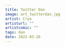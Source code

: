 ```yaml
---
title: Twitter Dan
image: art_twitterdan.jpg
artist: Cryo
artisturl: ""
artistcomic: ""
tags: dan
date: 2022-03-26
---
```

